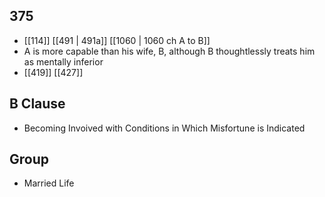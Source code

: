 ## 375
- [[114]] [[491 | 491a]] [[1060 | 1060 ch A to B]] 
- A is more capable than his wife, B, although B thoughtlessly treats him as mentally inferior
- [[419]] [[427]] 

## B Clause
- Becoming Invoived with Conditions in Which Misfortune is Indicated

## Group
- Married Life


